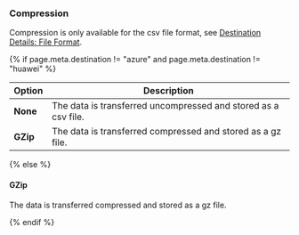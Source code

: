 ### Compression

Compression is only available for the csv file format, see [Destination Details: File Format](#file-format).

{% if page.meta.destination != "azure" and page.meta.destination != "huawei" %}

| Option | Description |
|--------|-------------|
| **None** | The data is transferred uncompressed and stored as a csv file. |
| **GZip** | The data is transferred compressed and stored as a gz file.  |

{% else %}

#### GZip
The data is transferred compressed and stored as a gz file. 

{% endif %}